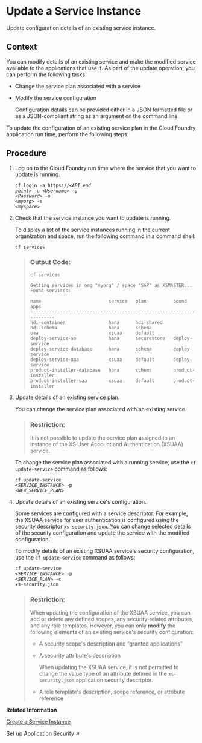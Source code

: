 <!-- loioe00eadf291424e49935b460d2f2b3902 -->

# Update a Service Instance

Update configuration details of an existing service instance.



## Context

You can modify details of an existing service and make the modified service available to the applications that use it. As part of the update operation, you can perform the following tasks:

-   Change the service plan associated with a service

-   Modify the service configuration

    Configuration details can be provided either in a JSON formatted file or as a JSON-compliant string as an argument on the command line.


To update the configuration of an existing service plan in the Cloud Foundry application run time, perform the following steps:



## Procedure

1.  Log on to the Cloud Foundry run time where the service that you want to update is running.

    <code>cf login -a https://<i class="varname">&lt;API end point&gt;</i> -u <i class="varname">&lt;Username&gt;</i> -p <i class="varname">&lt;Password&gt;</i> -o <i class="varname">&lt;myorg&gt;</i> -s <i class="varname">&lt;myspace&gt;</i></code> 

2.  Check that the service instance you want to update is running.

    To display a list of the service instances running in the current organization and space, run the following command in a command shell:

    `cf services`

    > ### Output Code:  
    > ```
    > cf services
    > 
    > Getting services in org "myorg" / space "SAP" as XSMASTER...
    > Found services:
    > 
    > name                         service   plan          bound apps
    > ----------------------------------------------------------------------
    > hdi-container                hana      hdi-shared
    > hdi-schema                   hana      schema
    > uaa                          xsuaa     default
    > deploy-service-ss            hana      securestore   deploy-service
    > deploy-service-database      hana      schema        deploy-service
    > deploy-service-uaa           xsuaa     default       deploy-service
    > product-installer-database   hana      schema        product-installer
    > product-installer-uaa        xsuaa     default       product-installer
    > ```

3.  Update details of an existing service plan.

    You can change the service plan associated with an existing service.

    > ### Restriction:  
    > It is not possible to update the service plan assigned to an instance of the XS User Account and Authentication \(XSUAA\) service.

    To change the service plan associated with a running service, use the `cf update-service` command as follows:

    <code>cf update-service <i class="varname">&lt;SERVICE_INSTANCE&gt;</i> -p <i class="varname">&lt;NEW_SERVICE_PLAN&gt;</i> </code> 

4.  Update details of an existing service's configuration.

    Some services are configured with a service descriptor. For example, the XSUAA service for user authentication is configured using the security descriptor `xs-security.json`. You can change selected details of the security configuration and update the service with the modified configuration.

    To modify details of an existing XSUAA service's security configuration, use the `cf update-service` command as follows:

    <code>cf update-service <i class="varname">&lt;SERVICE_INSTANCE&gt;</i> -p <i class="varname">&lt;SERVICE_PLAN&gt;</i> -c xs-security.json</code>

    > ### Restriction:  
    > When updating the configuration of the XSUAA service, you can add or delete any defined scopes, any security-related attributes, and any role templates. However, you can only **modify** the following elements of an existing service's security configuration:
    > 
    > -   A security scope's description and “granted applications”
    > -   A security attribute's description
    > 
    >     When updating the XSUAA service, it is not permitted to change the value type of an attribute defined in the `xs-security.json` application security descriptor.
    > 
    > -   A role template's description, scope reference, or attribute reference


**Related Information**  


[Create a Service Instance](create-a-service-instance-355f3b1.md "Make a service instance available to applications.")

[Set up Application Security](https://help.sap.com/viewer/b9902c314aef4afb8f7a29bf8c5b37b3/2022_3_QRC/en-US/b8236393290048dda17b4545d17eac66.html "Help ensure a multitarget application is protected from Web-based attacks.") :arrow_upper_right:

